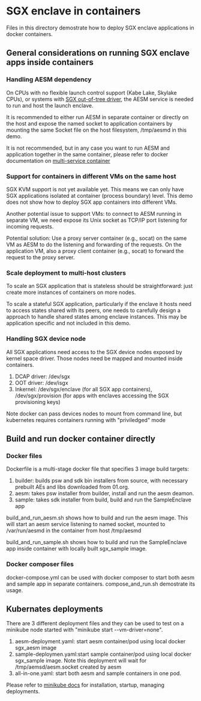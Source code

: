 # SGX enclave in containers

Files in this directory demostrate how to deploy SGX enclave applications in docker containers.

## General considerations on running SGX enclave apps inside containers

### Handling AESM dependency

On CPUs with no flexible launch control support (Kabe Lake, Skylake CPUs), or systems with [SGX out-of-tree driver](https://github.com/intel/linux-sgx-driver), the AESM service is needed to run and host the launch enclave.

It is recommended to either run AESM in separate container or directly on the host and expose the named socket to application containers by mounting the same Socket file on the host filesystem, /tmp/aesmd in this demo.

It is not recommended, but in any case you want to run AESM and application together in the same container, please refer to docker documentation on [multi-service container](https://docs.docker.com/config/containers/multi-service_container/)

### Support for containers in different VMs on the same host

SGX KVM support is not yet available yet. This means we can only have SGX applications isolated at container (process boundary) level.
This demo does not show how to deploy SGX app containers into different VMs.

Another potential issue to support VMs: to connect to AESM running in separate VM, we need expose its Unix socket as TCP/IP port listening for incoming requests.

Potential solution: Use a proxy server container (e.g., socat) on the same VM as AESM to do the listening and forwarding of the requests. On the application VM, also a proxy client container (e.g., socat) to forward the request to the proxy server.

### Scale deployment to multi-host clusters

To scale an SGX application that is stateless should be straightforward: just create more instances of containers on more nodes.

To scale a stateful SGX application, particularly if the enclave it hosts need to access states shared  with its peers, one needs to carefully design a approach to handle shared states among enclave instances. This may be application specific and not included in this demo.

### Handling SGX device node

All SGX applications need access to the SGX device nodes exposed by kernel space driver. Those nodes need be mapped and mounted inside containers.

1. DCAP driver: /dev/sgx
2. OOT driver: /dev/isgx
3. Inkernel: /dev/sgx/enclave (for all SGX app containers), /dev/sgx/provision (for apps with enclaves accessing the SGX provisioning keys)

Note docker can pass devices nodes to mount from command line, but kubernetes requires containers running with "priviledged" mode

## Build and run docker container directly

### Docker files

Dockerfile is a multi-stage docker file that specifies 3 image build targets:
1. builder: builds psw and sdk bin installers from source, with necessary prebuilt AEs and libs downloaded from 01.org.
2. aesm: takes psw installer from builder, install and run the aesm deamon.
3. sample: takes sdk installer from build, build and run the SampleEnclave app

build_and_run_aesm.sh shows how to build and run the aesm image. This will start an aesm service listening to named socket, mounted to /var/run/aesmd in the container from host /tmp/aesmd

build_and_run_sample.sh shows how to build and run the SampleEnclave app inside container with locally built sgx_sample image.

### Docker composer files

docker-compose.yml can be used with docker composer to start both aesm and sample app in separate containers.
compose_and_run.sh demostrate its usage.

## Kubernates deployments

There are 3 different deployment files and they can be used to test on a minikube node started with "minikube start --vm-driver=none".

1. aesm-deployment.yaml: start aesm container/pod using local docker sgx_aesm image
2. sample-deploymen.yaml:start sample container/pod using local docker sgx_sample image. Note this deployment will wait for /tmp/aemsd/aesm.socket created by aesm
3. all-in-one.yaml: start both aesm and sample containers in one pod. 

Please refer to [minikube docs](https://kubernetes.io/docs/tasks/tools/install-minikube/) for installation, startup, managing deployments.





